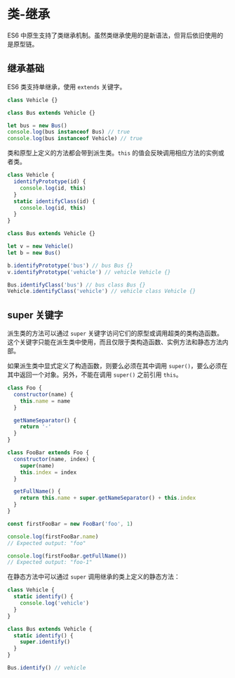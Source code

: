 # 类-继承

ES6 中原生支持了类继承机制。虽然类继承使用的是新语法，但背后依旧使用的是原型链。

## 继承基础

ES6 类支持单继承，使用 `extends` 关键字。

```js
class Vehicle {}

class Bus extends Vehicle {}

let bus = new Bus()
console.log(bus instanceof Bus) // true
console.log(bus instanceof Vehicle) // true
```

类和原型上定义的方法都会带到派生类。`this` 的值会反映调用相应方法的实例或者类。

```js
class Vehicle {
  identifyPrototype(id) {
    console.log(id, this)
  }
  static identifyClass(id) {
    console.log(id, this)
  }
}

class Bus extends Vehicle {}

let v = new Vehicle()
let b = new Bus()

b.identifyPrototype('bus') // bus Bus {}
v.identifyPrototype('vehicle') // vehicle Vehicle {}

Bus.identifyClass('bus') // bus class Bus {}
Vehicle.identifyClass('vehicle') // vehicle class Vehicle {}
```

## super 关键字

派生类的方法可以通过 `super` 关键字访问它们的原型或调用超类的类构造函数。这个关键字只能在派生类中使用，而且仅限于类构造函数、实例方法和静态方法内部。

如果派生类中显式定义了构造函数，则要么必须在其中调用 `super()`，要么必须在其中返回一个对象。另外，不能在调用 `super()` 之前引用 `this`。

```js
class Foo {
  constructor(name) {
    this.name = name
  }

  getNameSeparator() {
    return '-'
  }
}

class FooBar extends Foo {
  constructor(name, index) {
    super(name)
    this.index = index
  }

  getFullName() {
    return this.name + super.getNameSeparator() + this.index
  }
}

const firstFooBar = new FooBar('foo', 1)

console.log(firstFooBar.name)
// Expected output: "foo"

console.log(firstFooBar.getFullName())
// Expected output: "foo-1"
```

在静态方法中可以通过 `super` 调用继承的类上定义的静态方法：

```js
class Vehicle {
  static identify() {
    console.log('vehicle')
  }
}

class Bus extends Vehicle {
  static identify() {
    super.identify()
  }
}

Bus.identify() // vehicle
```
